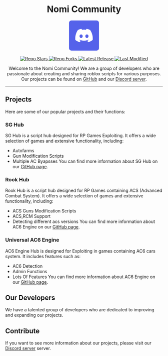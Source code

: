   <div align="center">
  <h1>Nomi Community</h1>      
      <p>
   <!-- Discord -->
        <a href="https://discord.gg/SjppDCSJyr">
            <img src="icons/discord-icon.svg" alt="Discord Server Invite" />
        </a>
            </p>
    <!-- PROJECT INFO START -->
        <!-- Repo stars -->
        <a href="https://github.com/Duderpast/nomi/stargazers">
            <img src="https://img.shields.io/github/stars/Duderpast/nomi?label=Stars&logo=GitHub" alt="Repo Stars" />
        </a>
        <!-- Repo forks -->
        <a href="https://github.com/Duderpast/nomi/fork">
            <img src="https://img.shields.io/github/forks/Duderpast/nomi?label=Fork&logo=GitHub" alt="Repo Forks" />
        </a>
        <!-- Latest release -->
        <a href="https://github.com/Duderpast/nomi/releases/latest">
            <img src="https://img.shields.io/github/v/release/Duderpast/nomi?label=Latest%20Release" alt="Latest Release" />
        </a>
        <!-- Last modified (latest commit) -->
        <a href="https://github.com/Duderpast/nomi/commits">
            <img src="https://img.shields.io/github/last-commit/Duderpast/nomi?label=Last%20Modifed" alt="Last Modified" />
        </a>
    </p>

Welcome to the Nomi Community! We are a group of developers who are passionate about creating and sharing roblox scripts for various purposes. Our projects can be found on [GitHub](https://github.com) and our [Discord server](https://discord.com).
</div>

___


## Projects

Here are some of our popular projects and their functions:

### SG Hub
SG Hub is a script hub designed for RP Games Exploiting. It offers a wide selection of games and extensive functionality, including:
- Autofarms
- Gun Modification Scripts
- Multiple AC Byapsses
You can find more information about SG Hub on our [GitHub page](https://github.com/Duderpast/nomi/tree/main/sg-hub).

### Rook Hub
Rook Hub is a script hub designed for RP Games containing ACS (Advanced Combat System). It offers a wide selection of games and extensive functionality, including:
- ACS Guns Modification Scripts
- ACS,RCM Support
- Detecting different acs versions
You can find more information about AC6 Engine on our [GitHub page](https://github.com/nomi-community/rook-hub).

### Universal AC6 Engine
AC6 Engine Hub is designed for Exploiting in games containing AC6 cars system. It includes features such as:
- AC6 Detection
- Admin Functions
- Lots Of Features
You can find more information about AC6 Engine on our [GitHub page](https://github.com/nomi-community/ac6-engine).


## Our Developers
We have a talented group of developers who are dedicated to improving and expanding our projects.

## Contribute
If you want to see more information about our projects, please visit our [Discord server](https://discord.com) server.

